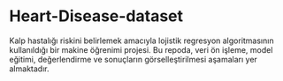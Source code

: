 # Heart-Disease-dataset
Kalp hastalığı riskini belirlemek amacıyla lojistik regresyon algoritmasının kullanıldığı bir makine öğrenimi projesi. Bu repoda, veri ön işleme, model eğitimi, değerlendirme ve sonuçların görselleştirilmesi aşamaları yer almaktadır.
